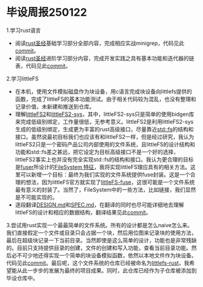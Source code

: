 # 毕设周报250122



1.学习rust语言

* 阅读[rust圣经](https://course.rs/)基础学习部分全部内容，完成相应实战minigrep，代码见此[commit](https://github.com/duanjr/learn_rust/commit/b29306e4f1ab0267334c2243ba43141d110f481a)。
* 阅读[rust圣经](https://course.rs/)进阶学习部分内容，完成开发实践之具有基本功能和迭代器的链表，代码见此[commit](https://github.com/duanjr/learn_rust/commit/5483996c3dc4c514c741072570748297f322b659)。

2.学习littleFS

* 在本机，使用文件模拟磁盘作为块设备，用c语言完成块设备向littlefs提供的函数，完成了littleFS的基本功能测试。由于相关代码较为混乱，也没有整理和记录价值，未新建和推送到仓库。
* 理解[littleFS2](https://github.com/trussed-dev/littlefs2)和[littleFS2-sys](https://github.com/trussed-dev/littlefs2-sys)，其中，littleFS2-sys只是简单的使用bidgen库来完成低级别绑定，工作量很低，无参考意义。littleFS2是利用littleFS2-sys生成的低级别绑定，生成更为丰富的rust高级接口，尽量靠近[std::fs](https://doc.rust-lang.org/std/fs/index.html)的结构和接口。虽然说最初目标我们也应该有和littleFS2一样，但是经过研究，我认为littleFS2只是一个密码产品公司内部使用的文件系统，且littleFS的设计结构和功能和std::fs差之甚远，把它设定为目标高级接口不是一个好的选择，littleFS2事实上也并没有完全实现std::fs的结构和接口。我认为更合理的目标是[fuser](https://github.com/cberner/fuser)所设计的[FileSystem 特征](https://docs.rs/fuser/latest/fuser/trait.Filesystem.html)，我将实现littleFS理应具有的相关方法。这里可以新增一个目标：最终为我们实现的文件系统提供fuse封装。这是一个合理的想法，因为littleFS官方就实现了[littleFS-fuse](https://github.com/littlefs-project/littlefs-fuse)，这很可能是一个文件系统最有意义的封装了。当然了，FileSystem中的一些方法，比如链接，我们显然是不可能实现的。
* 逐段翻译[DESIGN.md](https://github.com/littlefs-project/littlefs/blob/master/DESIGN.md)和[SPEC.md](https://github.com/littlefs-project/littlefs/blob/master/SPEC.md)，在翻译的同时也尽可能详细地去理解littleFS的设计和相应的数据结构，翻译结果见此[commit](https://github.com/duanjr/GraduationProject/commit/4d87ab532ce66fa8d23c4b587d807c44e04af876)。

3.尝试用rust实现一个最最简单的文件系统。所有的设计都是怎么naive怎么来。我们直接假定一个文件或目录只会占据一个块，然后用位图来记录块的使用方法，最后在超级块记录一下当前目录。当然即使是这么简单的设计，功能也是非常残缺的。目前只支持提供目录的创建，文件的创建和写入功能，查看当前目录功能。然后必不可少地还得实现一个简单的块设备模拟函数，依然以本地文件作为块设备。代码见此[commit](https://github.com/duanjr/littlefs-rust/commit/f2e8de7f4500131d773091de6ffd2355a63fe8d3)。最后呢，这个文件系统的仓库已经被命名为[littlefs-rust](https://github.com/duanjr/littlefs-rust)，我希望能从此一步步的发展为最终的项目成果。同时，此仓库已经作为子仓库被添加到毕设仓库中。